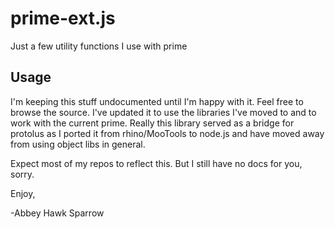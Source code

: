 prime-ext.js
==============
Just a few utility functions I use with prime

Usage
-----
I'm keeping this stuff undocumented until I'm happy with it. Feel free to browse the source. I've updated it to use the libraries I've moved to and to work with the current prime. Really this library served as a bridge for protolus as I ported it from rhino/MooTools to node.js and have moved away from using object libs in general.

Expect most of my repos to reflect this. But I still have no docs for you, sorry.

Enjoy,

-Abbey Hawk Sparrow